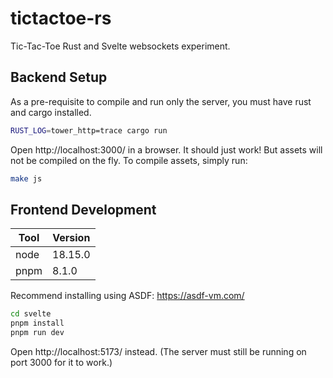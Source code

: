 # tictactoe-rs

Tic-Tac-Toe Rust and Svelte websockets experiment.

## Backend Setup

As a pre-requisite to compile and run only the server, you must have rust and
cargo installed.

```sh
RUST_LOG=tower_http=trace cargo run
```

Open http://localhost:3000/ in a browser. It should just work! But assets will
not be compiled on the fly. To compile assets, simply run:

```sh
make js
```

## Frontend Development

| Tool | Version |
| ---- | ------- |
| node | 18.15.0 |
| pnpm | 8.1.0 |

Recommend installing using ASDF: https://asdf-vm.com/

```sh
cd svelte
pnpm install
pnpm run dev
```

Open http://localhost:5173/ instead. (The server must still be running on
port 3000 for it to work.)
